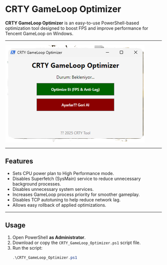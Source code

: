 # CRTY GameLoop Optimizer

**CRTY GameLoop Optimizer** is an easy-to-use PowerShell-based optimization tool designed to boost FPS and improve performance for Tencent GameLoop on Windows.

---

![CRTY GameLoop Optimizer Screenshot](https://raw.githubusercontent.com/CRTYPUBG/CRTY-GameLoop-Optimizer/refs/heads/main/screenshot.png)

---

## Features

- Sets CPU power plan to High Performance mode.
- Disables Superfetch (SysMain) service to reduce unnecessary background processes.
- Disables unnecessary system services.
- Increases GameLoop process priority for smoother gameplay.
- Disables TCP autotuning to help reduce network lag.
- Allows easy rollback of applied optimizations.

---

## Usage

1. Open PowerShell **as Administrator**.  
2. Download or copy the `CRTY_GameLoop_Optimizer.ps1` script file.  
3. Run the script:  
   ```powershell
   .\CRTY_GameLoop_Optimizer.ps1
